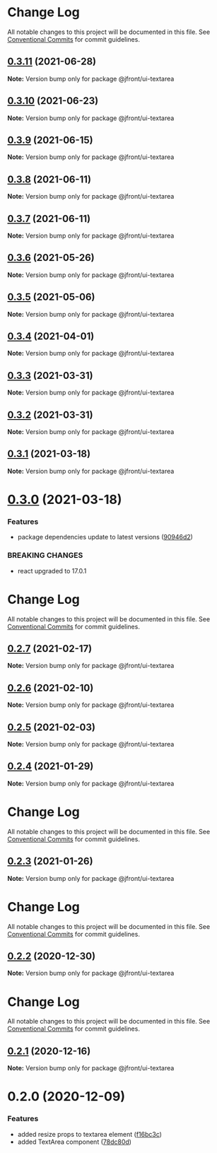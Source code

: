 # Change Log

All notable changes to this project will be documented in this file. See
[Conventional Commits](https://conventionalcommits.org) for commit guidelines.

## [0.3.11](https://github.com/Jepria/jfront-ui/compare/@jfront/ui-textarea@0.3.10...@jfront/ui-textarea@0.3.11) (2021-06-28)

**Note:** Version bump only for package @jfront/ui-textarea

## [0.3.10](https://github.com/Jepria/jfront-ui/compare/@jfront/ui-textarea@0.3.9...@jfront/ui-textarea@0.3.10) (2021-06-23)

**Note:** Version bump only for package @jfront/ui-textarea

## [0.3.9](https://github.com/Jepria/jfront-ui/compare/@jfront/ui-textarea@0.3.8...@jfront/ui-textarea@0.3.9) (2021-06-15)

**Note:** Version bump only for package @jfront/ui-textarea

## [0.3.8](https://github.com/Jepria/jfront-ui/compare/@jfront/ui-textarea@0.3.7...@jfront/ui-textarea@0.3.8) (2021-06-11)

**Note:** Version bump only for package @jfront/ui-textarea

## [0.3.7](https://github.com/Jepria/jfront-ui/compare/@jfront/ui-textarea@0.3.6...@jfront/ui-textarea@0.3.7) (2021-06-11)

**Note:** Version bump only for package @jfront/ui-textarea

## [0.3.6](https://github.com/Jepria/jfront-ui/compare/@jfront/ui-textarea@0.3.5...@jfront/ui-textarea@0.3.6) (2021-05-26)

**Note:** Version bump only for package @jfront/ui-textarea

## [0.3.5](https://github.com/Jepria/jfront-ui/compare/@jfront/ui-textarea@0.3.4...@jfront/ui-textarea@0.3.5) (2021-05-06)

**Note:** Version bump only for package @jfront/ui-textarea

## [0.3.4](https://github.com/Jepria/jfront-ui/compare/@jfront/ui-textarea@0.3.3...@jfront/ui-textarea@0.3.4) (2021-04-01)

**Note:** Version bump only for package @jfront/ui-textarea

## [0.3.3](https://github.com/Jepria/jfront-ui/compare/@jfront/ui-textarea@0.3.2...@jfront/ui-textarea@0.3.3) (2021-03-31)

**Note:** Version bump only for package @jfront/ui-textarea

## [0.3.2](https://github.com/Jepria/jfront-ui/compare/@jfront/ui-textarea@0.3.1...@jfront/ui-textarea@0.3.2) (2021-03-31)

**Note:** Version bump only for package @jfront/ui-textarea

## [0.3.1](https://github.com/Jepria/jfront-ui/compare/@jfront/ui-textarea@0.3.0...@jfront/ui-textarea@0.3.1) (2021-03-18)

**Note:** Version bump only for package @jfront/ui-textarea

# [0.3.0](https://github.com/Jepria/jfront-ui/compare/@jfront/ui-textarea@0.2.7...@jfront/ui-textarea@0.3.0) (2021-03-18)

### Features

- package dependencies update to latest versions
  ([90946d2](https://github.com/Jepria/jfront-ui/commit/90946d25fcb08fc77e4b143567963682f8ff3d2b))

### BREAKING CHANGES

- react upgraded to 17.0.1

# Change Log

All notable changes to this project will be documented in this file. See
[Conventional Commits](https://conventionalcommits.org) for commit guidelines.

## [0.2.7](https://github.com/Jepria/jfront-ui/compare/@jfront/ui-textarea@0.2.6...@jfront/ui-textarea@0.2.7) (2021-02-17)

**Note:** Version bump only for package @jfront/ui-textarea

## [0.2.6](https://github.com/Jepria/jfront-ui/compare/@jfront/ui-textarea@0.2.5...@jfront/ui-textarea@0.2.6) (2021-02-10)

**Note:** Version bump only for package @jfront/ui-textarea

## [0.2.5](https://github.com/Jepria/jfront-ui/compare/@jfront/ui-textarea@0.2.4...@jfront/ui-textarea@0.2.5) (2021-02-03)

**Note:** Version bump only for package @jfront/ui-textarea

## [0.2.4](https://github.com/Jepria/jfront-ui/compare/@jfront/ui-textarea@0.2.3...@jfront/ui-textarea@0.2.4) (2021-01-29)

**Note:** Version bump only for package @jfront/ui-textarea

# Change Log

All notable changes to this project will be documented in this file. See
[Conventional Commits](https://conventionalcommits.org) for commit guidelines.

## [0.2.3](https://github.com/Jepria/jfront-ui/compare/@jfront/ui-textarea@0.2.2...@jfront/ui-textarea@0.2.3) (2021-01-26)

**Note:** Version bump only for package @jfront/ui-textarea

# Change Log

All notable changes to this project will be documented in this file. See
[Conventional Commits](https://conventionalcommits.org) for commit guidelines.

## [0.2.2](https://github.com/Jepria/jfront-ui/compare/@jfront/ui-textarea@0.2.1...@jfront/ui-textarea@0.2.2) (2020-12-30)

**Note:** Version bump only for package @jfront/ui-textarea

# Change Log

All notable changes to this project will be documented in this file. See
[Conventional Commits](https://conventionalcommits.org) for commit guidelines.

## [0.2.1](https://github.com/Jepria/jfront-ui/compare/@jfront/ui-textarea@0.2.0...@jfront/ui-textarea@0.2.1) (2020-12-16)

**Note:** Version bump only for package @jfront/ui-textarea

# 0.2.0 (2020-12-09)

### Features

- added resize props to textarea element
  ([f16bc3c](https://github.com/Jepria/jfront-ui/commit/f16bc3cb106d2e5f6b9dd508f56e5fe81f3d54b7))
- added TextArea component
  ([78dc80d](https://github.com/Jepria/jfront-ui/commit/78dc80d59ab78ab7f8ec1c8fb857b1c3750b1ad8))
